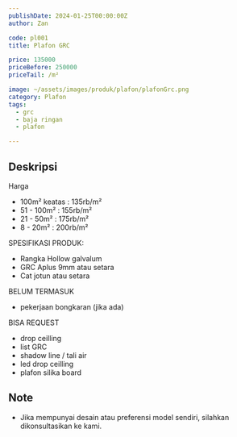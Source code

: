 ```yaml
---
publishDate: 2024-01-25T00:00:00Z
author: Zan

code: pl001
title: Plafon GRC

price: 135000
priceBefore: 250000
priceTail: /m²

image: ~/assets/images/produk/plafon/plafonGrc.png
category: Plafon
tags:
  - grc
  - baja ringan
  - plafon

---
```


## Deskripsi

Harga
- 100m² keatas : 135rb/m²
- 51 - 100m² : 155rb/m²
- 21 - 50m² : 175rb/m²
- 8 - 20m² : 200rb/m²

SPESIFIKASI PRODUK:
- Rangka Hollow galvalum
- GRC Aplus 9mm atau setara
- Cat jotun atau setara

BELUM TERMASUK
- pekerjaan bongkaran (jika ada)

BISA REQUEST
- drop ceilling
- list GRC
- shadow line / tali air
- led drop ceilling
- plafon silika board

## Note
- Jika mempunyai desain atau preferensi model sendiri, silahkan dikonsultasikan ke kami.